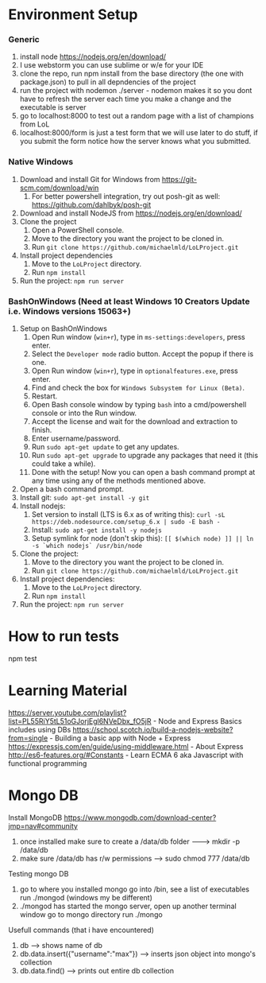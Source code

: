 # Environment Setup

### Generic
1) install node https://nodejs.org/en/download/  
2) I use webstorm you can use sublime or w/e for your IDE  
3) clone the repo, run npm install from the base directory (the one with package.json) to pull in all depndencies of the project  
4) run the project with nodemon ./server  - nodemon makes it so you dont have to refresh the server each time you make a change and the executable is server  
5) go to localhost:8000 to test out a random page with a list of champions from LoL  
6) localhost:8000/form is just a test form that we will use later to do stuff, if you submit the form notice how the server knows what you submitted.  

### Native Windows
1. Download and install Git for Windows from https://git-scm.com/download/win
    1. For better powershell integration, try out posh-git as well: https://github.com/dahlbyk/posh-git
1. Download and install NodeJS from https://nodejs.org/en/download/
1. Clone the project
    1. Open a PowerShell console.
    1. Move to the directory you want the project to be cloned in.
    1. Run `git clone https://github.com/michaelmld/LoLProject.git`
1. Install project dependencies
    1. Move to the `LoLProject` directory.
    1. Run `npm install`
1. Run the project: `npm run server`

### BashOnWindows (Need at least Windows 10 Creators Update i.e. Windows versions 15063+)
1. Setup on BashOnWindows
    1. Open Run window (`win+r`), type in `ms-settings:developers`, press enter.
    1. Select the `Developer mode` radio button. Accept the popup if there is one.
    1. Open Run window (`win+r`), type in `optionalfeatures.exe`, press enter.
    1. Find and check the box for `Windows Subsystem for Linux (Beta)`.
    1. Restart.
    1. Open Bash console window by typing `bash` into a cmd/powershell console or into the Run window.
    1. Accept the license and wait for the download and extraction to finish.
    1. Enter username/password.
    1. Run `sudo apt-get update` to get any updates.
    1. Run `sudo apt-get upgrade` to upgrade any packages that need it (this could take a while).
    1. Done with the setup! Now you can open a bash command prompt at any time using any of the methods mentioned above.
1. Open a bash command prompt.
1. Install git: `sudo apt-get install -y git`
1. Install nodejs:
    1. Set version to install (LTS is 6.x as of writing this): `curl -sL https://deb.nodesource.com/setup_6.x | sudo -E bash -`
    1. Install: `sudo apt-get install -y nodejs`
    1. Setup symlink for node (don't skip this): ``[[ $(which node) ]] || ln -s `which nodejs` /usr/bin/node``
1. Clone the project: 
    1. Move to the directory you want the project to be cloned in.
    1. Run `git clone https://github.com/michaelmld/LoLProject.git`
1. Install project dependencies:
    1. Move to the `LoLProject` directory.
    1. Run `npm install`
1. Run the project: `npm run server`

# How to run tests
npm test   

# Learning Material
https://server.youtube.com/playlist?list=PL55RiY5tL51oGJorjEgl6NVeDbx_fO5jR  - Node and Express Basics includes using DBs
https://school.scotch.io/build-a-nodejs-website?from=single   - Building a basic app with Node + Express  
https://expressjs.com/en/guide/using-middleware.html   - About Express  
http://es6-features.org/#Constants  - Learn ECMA 6 aka Javascript with functional programming    


# Mongo DB

Install MongoDB
https://www.mongodb.com/download-center?jmp=nav#community  
1) once installed make sure to create a /data/db folder ---> mkdir -p /data/db  
2) make sure /data/db has r/w permissions -->  sudo chmod 777 /data/db  

Testing mongo DB  
1) go to where you installed mongo go into /bin, see a list of executables run ./mongod (windows my be different)  
2) ./mongod has started the mongo server, open up another terminal window go to mongo directory run ./mongo  

Usefull commands (that i have encountered)  
1) db --> shows name of db  
2) db.data.insert({"username":"max"})  --> inserts json object into mongo's collection  
3) db.data.find() --> prints out entire db collection   
